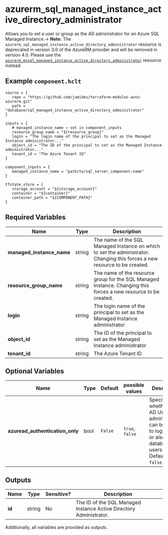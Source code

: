 # azurerm_sql_managed_instance_active_directory_administrator

Allows you to set a user or group as the AD administrator for an Azure SQL Managed Instance.-> **Note:** The `azurerm_sql_managed_instance_active_directory_administrator` resource is deprecated in version 3.0 of the AzureRM provider and will be removed in version 4.0. Please use the [`azurerm_mssql_managed_instance_active_directory_administrator`](https://registry.terraform.io/providers/hashicorp/azurerm/latest/docs/resources/mssql_managed_instance_active_directory_administrator) resource instead.

## Example `component.hclt`

```hcl
source = {
   repo = "https://github.com/jumidev/terraform-modules-auto-azurerm.git"   
   path = "database/sql_managed_instance_active_directory_administrator"   
}

inputs = {
   # managed_instance_name → set in component_inputs
   resource_group_name = "${resource_group}"   
   login = "The login name of the principal to set as the Managed Instance administrator..."   
   object_id = "The ID of the principal to set as the Managed Instance administrator..."   
   tenant_id = "The Azure Tenant ID"   
}

component_inputs = {
   managed_instance_name = "path/to/sql_server_component:name"   
}

tfstate_store = {
   storage_account = "${storage_account}"   
   container = "${container}"   
   container_path = "${COMPONENT_PATH}"   
}

```

## Required Variables

| Name | Type |  Description |
| ---- | --------- |  ----------- |
| **managed_instance_name** | string |  The name of the SQL Managed Instance on which to set the administrator. Changing this forces a new resource to be created. | 
| **resource_group_name** | string |  The name of the resource group for the SQL Managed Instance. Changing this forces a new resource to be created. | 
| **login** | string |  The login name of the principal to set as the Managed Instance administrator | 
| **object_id** | string |  The ID of the principal to set as the Managed Instance administrator | 
| **tenant_id** | string |  The Azure Tenant ID | 

## Optional Variables

| Name | Type |  Default  |  possible values |  Description |
| ---- | --------- |  ----------- | ----------- | ----------- |
| **azuread_authentication_only** | bool |  `False`  |  `true`, `false`  |  Specifies whether only AD Users and administrators can be used to login (`true`) or also local database users (`false`). Defaults to `false`. | 



## Outputs

| Name | Type | Sensitive? | Description |
| ---- | ---- | --------- | --------- |
| **id** | string | No  | The ID of the SQL Managed Instance Active Directory Administrator. | 

Additionally, all variables are provided as outputs.
